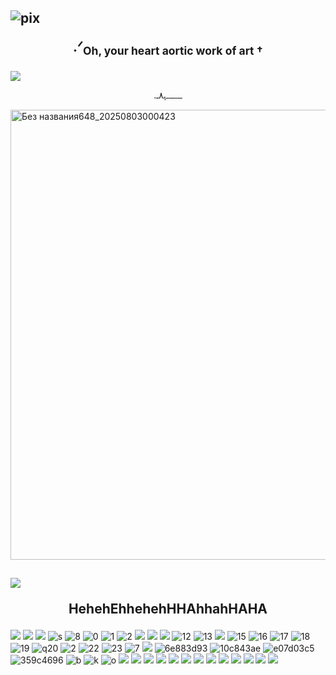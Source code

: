 
## ![pix](https://mocha.crd.co/assets/images/gallery01/4352d158.gif?v=5d8aa4fd) <p align="center">.ᐟ<sub>Oh, your heart aortic work of art † </sub></p>

![](http://i11.photobucket.com/albums/a168/evelynregly/minigifs/miniinstrumento.gif) <p align="center">.ـــــــــﮩ٨ـ</p>

<img width="1280" height="720" alt="Без названия648_20250803000423" src="https://github.com/user-attachments/assets/e8b2303c-40c0-4f0e-99d0-7e08e3b1939c" />


## ![](https://pixels.crd.co/assets/images/gallery02/eb638353.gif?v=29416114) <p align="center">HehehEhhehehHHAhhahHAHA</p>



![](https://external-media.spacehey.net/media/shX-nhNn2JoLH-E5YBC38R3IY3xpnTHzImvxQssVrIjM=/https://images-wixmp-ed30a86b8c4ca887773594c2.wixmp.com/f/3badd090-12c0-4d76-8cc8-2c3b95d9c18d/d4lk0bc-712990a2-5b9f-44ac-8a9c-9b9af38f1eb8.jpg?token=eyJ0eXAiOiJKV1QiLCJhbGciOiJIUzI1NiJ9.eyJzdWIiOiJ1cm46YXBwOjdlMGQxODg5ODIyNjQzNzNhNWYwZDQxNWVhMGQyNmUwIiwiaXNzIjoidXJuOmFwcDo3ZTBkMTg4OTgyMjY0MzczYTVmMGQ0MTVlYTBkMjZlMCIsIm9iaiI6W1t7InBhdGgiOiJcL2ZcLzNiYWRkMDkwLTEyYzAtNGQ3Ni04Y2M4LTJjM2I5NWQ5YzE4ZFwvZDRsazBiYy03MTI5OTBhMi01YjlmLTQ0YWMtOGE5Yy05YjlhZjM4ZjFlYjguanBnIn1dXSwiYXVkIjpbInVybjpzZXJ2aWNlOmZpbGUuZG93bmxvYWQiXX0.v2IujiDQkvVYCXCVJRp7uCYz7z4YJwTdeXNf9fenyNY)
![](https://external-media.spacehey.net/media/sv1vgS5udfNRjl3GlT0ZgrwGKXdGwu6_zIUHMYmDy-Ms=/https://images-wixmp-ed30a86b8c4ca887773594c2.wixmp.com/f/2e5f1c88-2b10-4b08-8533-6949d5797130/dft7i98-6a524c43-0487-49ab-8947-4ca21147675f.gif?token=eyJ0eXAiOiJKV1QiLCJhbGciOiJIUzI1NiJ9.eyJzdWIiOiJ1cm46YXBwOjdlMGQxODg5ODIyNjQzNzNhNWYwZDQxNWVhMGQyNmUwIiwiaXNzIjoidXJuOmFwcDo3ZTBkMTg4OTgyMjY0MzczYTVmMGQ0MTVlYTBkMjZlMCIsIm9iaiI6W1t7InBhdGgiOiJcL2ZcLzJlNWYxYzg4LTJiMTAtNGIwOC04NTMzLTY5NDlkNTc5NzEzMFwvZGZ0N2k5OC02YTUyNGM0My0wNDg3LTQ5YWItODk0Ny00Y2EyMTE0NzY3NWYuZ2lmIn1dXSwiYXVkIjpbInVybjpzZXJ2aWNlOmZpbGUuZG93bmxvYWQiXX0.jm_fDR0tRVcyzj3lKydqOzfdfNCHpkff8vOBMkWp4eI)
![](https://64.media.tumblr.com/fc4182de82c0bcf44b0393e6a4333945/tumblr_ptvr3wDWit1xbgu08o9_r1_100.gif)
![s](https://external-media.spacehey.net/media/slfLvBuMk3uwsKZk7saDFFbpHdy_1Ym7p9FuvdUsMyvM=/https://images-wixmp-ed30a86b8c4ca887773594c2.wixmp.com/f/aac0206e-1018-4f43-9ad3-bda48f10096c/dj28f3r-f49d0767-de82-44d3-acc6-8845e3a670f0.gif?token=eyJ0eXAiOiJKV1QiLCJhbGciOiJIUzI1NiJ9.eyJzdWIiOiJ1cm46YXBwOjdlMGQxODg5ODIyNjQzNzNhNWYwZDQxNWVhMGQyNmUwIiwiaXNzIjoidXJuOmFwcDo3ZTBkMTg4OTgyMjY0MzczYTVmMGQ0MTVlYTBkMjZlMCIsIm9iaiI6W1t7InBhdGgiOiJcL2ZcL2FhYzAyMDZlLTEwMTgtNGY0My05YWQzLWJkYTQ4ZjEwMDk2Y1wvZGoyOGYzci1mNDlkMDc2Ny1kZTgyLTQ0ZDMtYWNjNi04ODQ1ZTNhNjcwZjAuZ2lmIn1dXSwiYXVkIjpbInVybjpzZXJ2aWNlOmZpbGUuZG93bmxvYWQiXX0.lxLbT2nsu-uCQptHA5hfW_XDy0Xh5Un5M7L1Bz93owA)
![8](https://raining-starss.neocities.org/doot%20(4).png)
![0](https://raining-starss.neocities.org/thebread%20(10).png)
![1](https://external-media.spacehey.net/media/sUPO47aNlvOvNe1tNcY-lLU-qEdyM5TeZ-IwlHZRpK08=/https://images-wixmp-ed30a86b8c4ca887773594c2.wixmp.com/f/1a9eb11d-e48a-471d-8dfd-d337b257b408/d7z4yfz-c9679e7c-924f-414b-9f6e-81f5c9505dbd.png?token=eyJ0eXAiOiJKV1QiLCJhbGciOiJIUzI1NiJ9.eyJzdWIiOiJ1cm46YXBwOjdlMGQxODg5ODIyNjQzNzNhNWYwZDQxNWVhMGQyNmUwIiwiaXNzIjoidXJuOmFwcDo3ZTBkMTg4OTgyMjY0MzczYTVmMGQ0MTVlYTBkMjZlMCIsIm9iaiI6W1t7InBhdGgiOiJcL2ZcLzFhOWViMTFkLWU0OGEtNDcxZC04ZGZkLWQzMzdiMjU3YjQwOFwvZDd6NHlmei1jOTY3OWU3Yy05MjRmLTQxNGItOWY2ZS04MWY1Yzk1MDVkYmQucG5nIn1dXSwiYXVkIjpbInVybjpzZXJ2aWNlOmZpbGUuZG93bmxvYWQiXX0.idHh8HIFgL5h6XyDQ6LI4eHwWIOASFdUeQH6Awhfn1I)
![2](https://external-media.spacehey.net/media/stPDZ3VP9QgFiGKzyGrhN0haL4SLtKSb0ax9cs_6MUIc=/https://images-wixmp-ed30a86b8c4ca887773594c2.wixmp.com/f/6de4b94f-0fd0-4e92-82be-94e850d4c66c/dfuxebr-a840d58b-9361-44f6-842f-bd831495723b.gif?token=eyJ0eXAiOiJKV1QiLCJhbGciOiJIUzI1NiJ9.eyJzdWIiOiJ1cm46YXBwOjdlMGQxODg5ODIyNjQzNzNhNWYwZDQxNWVhMGQyNmUwIiwiaXNzIjoidXJuOmFwcDo3ZTBkMTg4OTgyMjY0MzczYTVmMGQ0MTVlYTBkMjZlMCIsIm9iaiI6W1t7InBhdGgiOiJcL2ZcLzZkZTRiOTRmLTBmZDAtNGU5Mi04MmJlLTk0ZTg1MGQ0YzY2Y1wvZGZ1eGVici1hODQwZDU4Yi05MzYxLTQ0ZjYtODQyZi1iZDgzMTQ5NTcyM2IuZ2lmIn1dXSwiYXVkIjpbInVybjpzZXJ2aWNlOmZpbGUuZG93bmxvYWQiXX0.NBRgwHF4JVIDb3J4WNvBOY5izzZNsyraWcFgXKFumJM)
![](https://external-media.spacehey.net/media/smEpp-ovsm9pEubdMc82A358Hoa-6taNYJmaoAHqpbbA=/https://64.media.tumblr.com/21f3e7d2ba3ffcdc7f018eefc1f51f34/3a0283132475e1f3-50/s250x400/9ed0ecef5f3a877cc08fdde58ca448e338999531.gifv)
![](http://orig15.deviantart.net/f618/f/2013/065/a/c/aoba_stamp_by_ffz3-d5x6wgj.png)
![](https://decohoard.carrd.co/assets/images/gallery95/3402d022.png?v=e0827b7e)
![12](https://64.media.tumblr.com/5492cb95c7d4adffa64d43c592c01539/tumblr_ptvryfdlvS1xbgu08o7_r1_100.gif)
![13](https://decohoard.carrd.co/assets/images/gallery61/7616d982.png?v=e0827b7e)
![](https://windowsme.neocities.org/images/stamps/stamps5/fdeca526.gif)
![15](https://windowsme.neocities.org/images/stamps/stamps3/xF7m4y0.gif)
![16](https://y2k.neocities.org/stamps2/red_rose___stamp_2_by_kas7ia-d900som.png)
![17](https://github.com/user-attachments/assets/fddaeabd-ba09-48dc-8870-d1a8d94bf7a7)
![18](https://github.com/user-attachments/assets/2c06fe8c-8d55-404c-872d-2091aa4ef544)
![19](https://88by31.neocities.org/misc/fireskull.gif)
![q20](https://88by31.neocities.org/web/site_best_viewed_with_monitor.gif)
![2](https://88by31.neocities.org/anime/lain.gif)
![22](https://88by31.neocities.org/music/ba_p.gif)
![23](https://88by31.neocities.org/food/notperfect.gif)
![7](https://88by31.neocities.org/misc/pastelgoth.gif)
![](https://plasticdino.net/buttons/ayeshaerotica.gif)
![6e883d93](https://github.com/user-attachments/assets/9b8309f5-a705-4af7-8ff6-79af32536c48)
![10c843ae](https://github.com/user-attachments/assets/a61e1952-45b3-43f8-ab9f-a3ce6fcf270a)
![e07d03c5](https://github.com/user-attachments/assets/4a586397-46c0-4db2-a8e4-0399b1c0507c)
![359c4696](https://github.com/user-attachments/assets/fa9d15a2-5d94-4ea6-a0cd-9d9e651746f1)
![b](https://pomelo.lol/pix/blinkies/2/3/dfsyobj-0d313e39-2626-4bb8-a906-ebd90d379d35.gif)
![k](https://pomelo.lol/pix/blinkies/1/dumbass.gif) 
![o](https://i.ibb.co/7jXxRqM/tumblr-d6f56795f126aa0576cf28c9b78021e4-0d270ddd-1280.webp)
![](https://64.media.tumblr.com/c9d9d690743b8cc3ab6cea6d33cb0c4d/tumblr_p8ra5roiSk1xtxh11o2_250.gif)
![](https://64.media.tumblr.com/61ed5ac76811ca8f0e05533e080eb62f/c74e2f70e70f2f04-33/s250x400/88150e8ff2807f37302d7ba4cca1933433eeae3e.gifv)
![](https://64.media.tumblr.com/2e14cae88ef17a323e216313ee8961ec/tumblr_pijfl3hakV1xpxfk5o1_250.gif)
![](https://64.media.tumblr.com/8aa32b13aa530f299e04c5f6837ca826/tumblr_inline_pc38kvEs7v1vfzaiv_1280.gif)
![](https://64.media.tumblr.com/deaf2c9d01954beb4733bff7fe32c3c2/tumblr_inline_pc38kraV0M1vfzaiv_1280.gif)
![](https://64.media.tumblr.com/84221cc4dc5f0e9c02f46a3db1c47236/tumblr_oqn46aCChq1vhvn1lo6_250.gif)
![](https://64.media.tumblr.com/7f5d7ea920b1a5840926944839750ac3/tumblr_omu22z2NDw1va2yuso8_250.gif)
![](https://64.media.tumblr.com/fb854614ed26c7ff0e373564cd1b1f4b/tumblr_pjznnhPyh41xqq6dyo5_250.gif)
![](https://y2k.neocities.org/blinkiez/newbatch/Blinkie_98__site_.gif)
![](https://y2k.neocities.org/blinkiez/newbatch/Blinkie_144__site_.gif)
![](https://y2k.neocities.org/blinkiez/newbatch/Blinkie_133__site_.gif)
![](https://y2k.neocities.org/blinkiez/tumblr_pa8n9hBrZF1xsbv6wo1_250.gif)
![](https://y2k.neocities.org/blinkiez/newbatch/bZWkxwk.gif)
